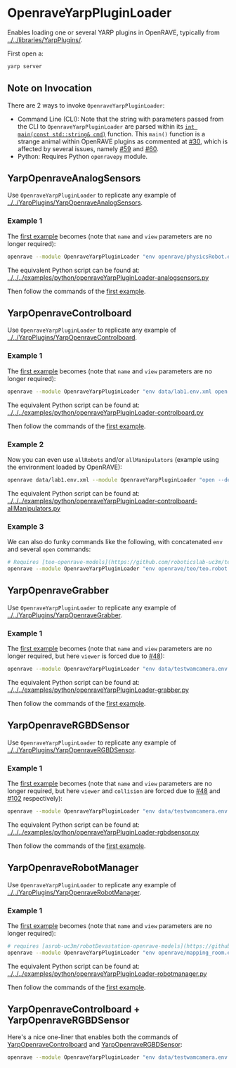 # OpenraveYarpPluginLoader

Enables loading one or several YARP plugins in OpenRAVE, typically from [../../libraries/YarpPlugins/](../../YarpPlugins/).

First open a:
```bash
yarp server
```


## Note on Invocation
There are 2 ways to invoke `OpenraveYarpPluginLoader`:
- Command Line (CLI): Note that the string with parameters passed from the CLI to `OpenraveYarpPluginLoader` are parsed within its [`int main(const std::string& cmd)`](https://github.com/roboticslab-uc3m/openrave-yarp-plugins/blob/examples-improve/libraries/OpenravePlugins/OpenraveYarpPluginLoader/OpenraveYarpPluginLoader.cpp#L57-L96) function. This `main()` function is a strange animal within OpenRAVE plugins as commented at [#30](https://github.com/roboticslab-uc3m/openrave-yarp-plugins/issues/30#issuecomment-306237545), which is affected by several issues, namely [#59](https://github.com/roboticslab-uc3m/openrave-yarp-plugins/issues/59) and [#60](https://github.com/roboticslab-uc3m/openrave-yarp-plugins/issues/60).
- Python: Requires Python `openravepy` module.


## YarpOpenraveAnalogSensors

Use `OpenraveYarpPluginLoader` to replicate any example of [../../YarpPlugins/YarpOpenraveAnalogSensors](../../YarpPlugins/YarpOpenraveAnalogSensors#yarpopenraveanalogsensors).

### Example 1
The [first example](../../YarpPlugins/YarpOpenraveAnalogSensors#example-1) becomes (note that `name` and `view` parameters are no longer required):
```bash
openrave --module OpenraveYarpPluginLoader "env openrave/physicsRobot.env.xml open --device multipleanalogsensorsserver --subdevice YarpOpenraveAnalogSensors --robotIndex 0 --ftSensorIndices 0 --period 50"
```
The equivalent Python script can be found at: [../../../examples/python/openraveYarpPluginLoader-analogsensors.py](../../../examples/python/openraveYarpPluginLoader-analogsensors.py)

Then follow the commands of the [first example](../../YarpPlugins/YarpOpenraveAnalogSensors#example-1).


## YarpOpenraveControlboard

Use `OpenraveYarpPluginLoader` to replicate any example of [../../YarpPlugins/YarpOpenraveControlboard](../../YarpPlugins/YarpOpenraveControlboard#yarpopenravecontrolboard).

### Example 1
The [first example](../../YarpPlugins/YarpOpenraveControlboard#example-1) becomes (note that `name` and `view` parameters are no longer required):
```bash
openrave --module OpenraveYarpPluginLoader "env data/lab1.env.xml open --device controlBoard_nws_yarp --subdevice YarpOpenraveControlboard --robotIndex 0 --manipulatorIndex 0"
```
The equivalent Python script can be found at: [../../../examples/python/openraveYarpPluginLoader-controlboard.py](../../../examples/python/openraveYarpPluginLoader-controlboard.py)

Then follow the commands of the [first example](../../YarpPlugins/YarpOpenraveControlboard#example-1).

### Example 2
Now you can even use `allRobots` and/or `allManipulators` (example using the environment loaded by OpenRAVE):
```bash
openrave data/lab1.env.xml --module OpenraveYarpPluginLoader "open --device controlBoard_nws_yarp --subdevice YarpOpenraveControlboard --allRobots --allManipulators"
```
The equivalent Python script can be found at: [../../../examples/python/openraveYarpPluginLoader-controlboard-allManipulators.py](../../../examples/python/openraveYarpPluginLoader-controlboard-allManipulators.py)

### Example 3
We can also do funky commands like the following, with concatenated `env` and several `open` commands:
```bash
# Requires [teo-openrave-models](https://github.com/roboticslab-uc3m/teo-openrave-models)
openrave --module OpenraveYarpPluginLoader "env openrave/teo/teo.robot.xml open --device controlBoard_nws_yarp --subdevice YarpOpenraveControlboard --robotIndex 0 --manipulatorIndex 0 open --device controlBoard_nws_yarp --subdevice YarpOpenraveControlboard --robotIndex 0 --manipulatorIndex 2"
```


## YarpOpenraveGrabber

Use `OpenraveYarpPluginLoader` to replicate any example of [../../YarpPlugins/YarpOpenraveGrabber](../../YarpPlugins/YarpOpenraveGrabber#yarpopenravegrabber).

### Example 1
The [first example](../../YarpPlugins/YarpOpenraveGrabber#example-1) becomes (note that `name` and `view` parameters are no longer required, but here `viewer` is forced due to [#48](https://github.com/roboticslab-uc3m/openrave-yarp-plugins/issues/48#issuecomment-564939923)):
```bash
openrave --module OpenraveYarpPluginLoader "env data/testwamcamera.env.xml open --device frameGrabber_nws_yarp --subdevice YarpOpenraveGrabber --robotIndex 0 --sensorIndex 0" --viewer qtcoin
```
The equivalent Python script can be found at: [../../../examples/python/openraveYarpPluginLoader-grabber.py](../../../examples/python/openraveYarpPluginLoader-grabber.py)

Then follow the commands of the [first example](../../YarpPlugins/YarpOpenraveGrabber#example-1).


## YarpOpenraveRGBDSensor

Use `OpenraveYarpPluginLoader` to replicate any example of [../../YarpPlugins/YarpOpenraveRGBDSensor](../../YarpPlugins/YarpOpenraveRGBDSensor#yarpopenravergbdsensor).

### Example 1
The [first example](../../YarpPlugins/YarpOpenraveRGBDSensor#example-1) becomes (note that `name` and `view` parameters are no longer required, but here `viewer` and `collision` are forced due to [#48](https://github.com/roboticslab-uc3m/openrave-yarp-plugins/issues/48#issuecomment-564939923) and [#102](https://github.com/roboticslab-uc3m/openrave-yarp-plugins/issues/102) respectively):
```bash
openrave --module OpenraveYarpPluginLoader "env data/testwamcamera.env.xml open --device rgbdSensor_nws_yarp --subdevice YarpOpenraveRGBDSensor --robotIndex 0 --rgbSensorIndex 0 --depthSensorIndex 3" --viewer qtcoin --collision ode
```
The equivalent Python script can be found at: [../../../examples/python/openraveYarpPluginLoader-rgbdsensor.py](../../../examples/python/openraveYarpPluginLoader-rgbdsensor.py)

Then follow the commands of the [first example](../../YarpPlugins/YarpOpenraveRGBDSensor#example-1).


## YarpOpenraveRobotManager

Use `OpenraveYarpPluginLoader` to replicate any example of [../../YarpPlugins/YarpOpenraveRobotManager](../../YarpPlugins/YarpOpenraveRobotManager#yarpopenraverobotmanager).

### Example 1
The [first example](../../YarpPlugins/YarpOpenraveRobotManager#example-1) becomes (note that `name` and `view` parameters are no longer required):
```bash
# requires [asrob-uc3m/robotDevastation-openrave-models](https://github.com/asrob-uc3m/robotDevastation-openrave-models)
openrave --module OpenraveYarpPluginLoader "env openrave/mapping_room.env.xml open --device RobotServer --subdevice YarpOpenraveRobotManager --robotIndex 0"
```
The equivalent Python script can be found at: [../../../examples/python/openraveYarpPluginLoader-robotmanager.py](../../../examples/python/openraveYarpPluginLoader-robotmanager.py)

Then follow the commands of the [first example](../../YarpPlugins/YarpOpenraveRobotManager#example-1).


## YarpOpenraveControlboard + YarpOpenraveRGBDSensor
Here's a nice one-liner that enables both the commands of [YarpOpenraveControlboard](../../YarpPlugins/YarpOpenraveControlboard#example-1) and [YarpOpenraveRGBDSensor](../../YarpPlugins/YarpOpenraveRGBDSensor#example-1):
```bash
openrave --module OpenraveYarpPluginLoader "env data/testwamcamera.env.xml open --device controlBoard_nws_yarp --subdevice YarpOpenraveControlboard --allRobots --allManipulators open --device rgbdSensor_nws_yarp --subdevice YarpOpenraveRGBDSensor --robotIndex 0 --rgbSensorIndex 0 --depthSensorIndex 3" --viewer qtcoin --collision ode
```
